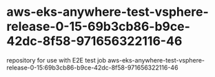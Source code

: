 # aws-eks-anywhere-test-vsphere-release-0-15-69b3cb86-b9ce-42dc-8f58-971656322116-46
repository for use with E2E test job aws-eks-anywhere-test-vsphere-release-0-15:69b3cb86-b9ce-42dc-8f58-971656322116-46
